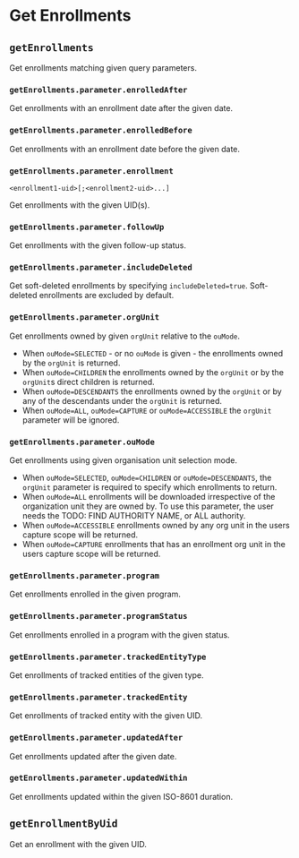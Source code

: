 # Get Enrollments

## `getEnrollments`

Get enrollments matching given query parameters.

### `getEnrollments.parameter.enrolledAfter`

Get enrollments with an enrollment date after the given date.

### `getEnrollments.parameter.enrolledBefore`

Get enrollments with an enrollment date before the given date.

### `getEnrollments.parameter.enrollment`

`<enrollment1-uid>[;<enrollment2-uid>...]`

Get enrollments with the given UID(s).

### `getEnrollments.parameter.followUp`

Get enrollments with the given follow-up status.

### `getEnrollments.parameter.includeDeleted`

Get soft-deleted enrollments by specifying `includeDeleted=true`. Soft-deleted enrollments are excluded by default.

### `getEnrollments.parameter.orgUnit`

Get enrollments owned by given `orgUnit` relative to the `ouMode`. 
- When `ouMode=SELECTED` - or no `ouMode` is given - the enrollments owned by the `orgUnit` is returned.
- When `ouMode=CHILDREN` the enrollments owned by the `orgUnit` or by the `orgUnit`s direct children is returned.
- When `ouMode=DESCENDANTS` the enrollments owned by the `orgUnit` or by any of the descendants under the `orgUnit` is returned.
- When `ouMode=ALL`, `ouMode=CAPTURE` or `ouMode=ACCESSIBLE` the `orgUnit` parameter will be ignored.

### `getEnrollments.parameter.ouMode`

Get enrollments using given organisation unit selection mode.
- When `ouMode=SELECTED`, `ouMode=CHILDREN` or `ouMode=DESCENDANTS`, the `orgUnit` parameter is required to specify which enrollments to return.
- When `ouMode=ALL` enrollments will be downloaded irrespective of the organization unit they are owned by. To use this parameter, the user needs the TODO: FIND AUTHORITY NAME, or ALL authority.
- When `ouMode=ACCESSIBLE` enrollments owned by any org unit in the users capture scope will be returned.
- When `ouMode=CAPTURE` enrollments that has an enrollment org unit in the users capture scope will be returned.

### `getEnrollments.parameter.program`

Get enrollments enrolled in the given program.

### `getEnrollments.parameter.programStatus`

Get enrollments enrolled in a program with the given status.

### `getEnrollments.parameter.trackedEntityType`

Get enrollments of tracked entities of the given type.

### `getEnrollments.parameter.trackedEntity`

Get enrollments of tracked entity with the given UID.

### `getEnrollments.parameter.updatedAfter`

Get enrollments updated after the given date.

### `getEnrollments.parameter.updatedWithin`

Get enrollments updated within the given ISO-8601 duration.

## `getEnrollmentByUid`

Get an enrollment with the given UID.
